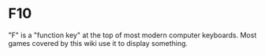 # F10

"F" is a "function key" at the top of most modern computer keyboards. Most games covered by this wiki use it to display something.
